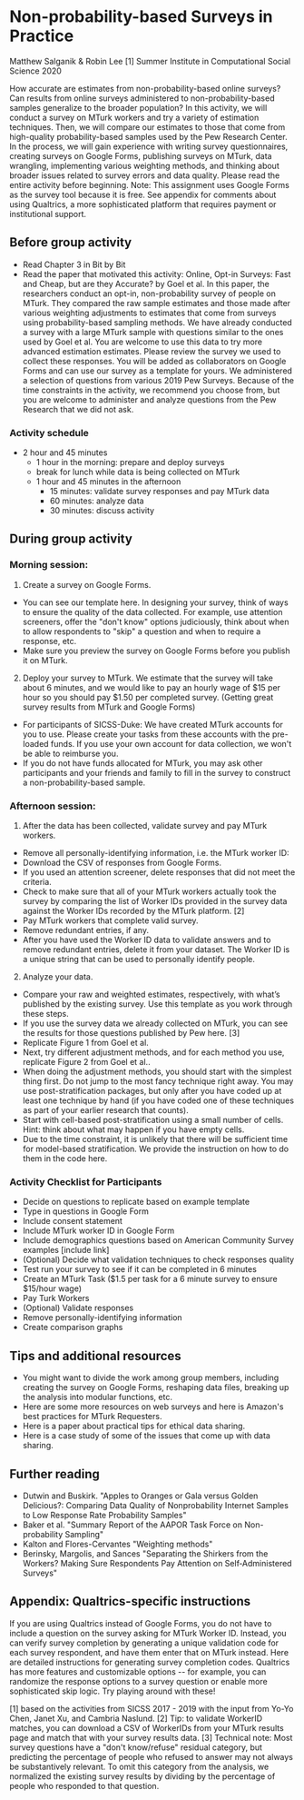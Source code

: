 # Non-probability-based Surveys in Practice
Matthew Salganik & Robin Lee [1]
Summer Institute in Computational Social Science 2020

How accurate are estimates from non-probability-based online surveys? Can results from online surveys administered to non-probability-based samples generalize to the broader population? In this activity, we will conduct a survey on MTurk workers and try a variety of estimation techniques. Then, we will compare our estimates to those that come from high-quality probability-based samples used by the Pew Research Center.
In the process, we will gain experience with writing survey questionnaires, creating surveys on Google Forms, publishing surveys on MTurk, data wrangling, implementing various weighting methods, and thinking about broader issues related to survey errors and data quality. Please read the entire activity before beginning.
Note: This assignment uses Google Forms as the survey tool because it is free. See appendix for comments about using Qualtrics, a more sophisticated platform that requires payment or institutional support.

## Before group activity
- Read Chapter 3 in Bit by Bit
- Read the paper that motivated this activity: Online, Opt-in Surveys: Fast and Cheap, but are they Accurate? by Goel et al. In this paper, the researchers conduct an opt-in, non-probability survey of people on MTurk. They compared the raw sample estimates and those made after various weighting adjustments to estimates that come from surveys using probability-based sampling methods.
We have already conducted a survey with a large MTurk sample with questions similar to the ones used by Goel et al. You are welcome to use this data to try more advanced estimation estimates. Please review the survey we used to collect these responses. You will be added as collaborators on Google Forms and can use our survey as a template for yours. We administered a selection of questions from various 2019 Pew Surveys. Because of the time constraints in the activity, we recommend you choose from, but you are welcome to administer and analyze questions from the Pew Research that we did not ask.


### Activity schedule
- 2 hour and 45 minutes
    - 1 hour in the morning: prepare and deploy surveys
    - break for lunch while data is being collected on MTurk
    - 1 hour and 45 minutes in the afternoon
      - 15 minutes: validate survey responses and pay MTurk data
      - 60 minutes: analyze data
      - 30 minutes: discuss activity

## During group activity
### Morning session: 
1. Create a survey on Google Forms. 
  - You can see our template here. In designing your survey, think of ways to ensure the quality of the data collected. For example, use attention screeners, offer the "don't know" options judiciously, think about when to allow respondents to "skip" a question and when to require a response, etc. 
  - Make sure you preview the survey on Google Forms before you publish it on MTurk.
2. Deploy your survey to MTurk. We estimate that the survey will take about 6 minutes, and we would like to pay an hourly wage of $15 per hour so you should pay $1.50 per completed survey. (Getting great survey results from MTurk and Google Forms)
  - For participants of SICSS-Duke: We have created MTurk accounts for you to use. Please create your tasks from these accounts with the pre-loaded funds. If you use your own account for data collection, we won't be able to reimburse you.
  - If you do not have funds allocated for MTurk, you may ask other participants and your friends and family to fill in the survey to construct a non-probability-based sample.
  
### Afternoon session: 
1. After the data has been collected, validate survey and pay MTurk workers. 
  - Remove all personally-identifying information, i.e. the MTurk worker ID:
  - Download the CSV of responses from Google Forms.
  - If you used an attention screener, delete responses that did not meet the criteria.
  - Check to make sure that all of your MTurk workers actually took the survey by comparing the list of Worker IDs provided in the survey data against the Worker IDs recorded by the MTurk platform. [2] 
  - Pay MTurk workers that complete valid survey. 
  - Remove redundant entries, if any.
  - After you have used the Worker ID data to validate answers and to remove redundant entries, delete it from your dataset. The Worker ID is a unique string that can be used to personally identify people.
  
2. Analyze your data. 
  - Compare your raw and weighted estimates, respectively, with what’s published by the existing survey. Use this template as you work through these steps.
  - If you use the survey data we already collected on MTurk, you can see the results for those questions published by Pew here. [3]
  - Replicate Figure 1 from Goel et al.
  - Next, try different adjustment methods, and for each method you use, replicate Figure 2 from Goel et al..
  - When doing the adjustment methods, you should start with the simplest thing first. Do not jump to the most fancy technique right away. You may use post-stratification packages, but only after you have coded up at least one technique by hand (if you have coded one of these techniques as part of your earlier research that counts).
  - Start with cell-based post-stratification using a small number of cells. Hint: think about what may happen if you have empty cells.
  - Due to the time constraint, it is unlikely that there will be sufficient time for model-based stratification. We provide the instruction on how to do them in the code here. 

### Activity Checklist for Participants
  - Decide on questions to replicate based on example template
  - Type in questions in Google Form
  - Include consent statement
  - Include MTurk worker ID in Google Form
  - Include demographics questions based on American Community Survey examples [include link]
  - (Optional) Decide what validation techniques to check responses quality
  - Test run your survey to see if it can be completed in 6 minutes
  - Create an MTurk Task ($1.5 per task for a 6 minute survey to ensure $15/hour wage)
  - Pay Turk Workers
  - (Optional) Validate responses 
  - Remove personally-identifying information
  - Create comparison graphs

## Tips and additional resources
  - You might want to divide the work among group members, including creating the survey on Google Forms, reshaping data files, breaking up the analysis into modular functions, etc.
  - Here are some more resources on web surveys and here is Amazon's best practices for MTurk Requesters.
  - Here is a paper about practical tips for ethical data sharing.
  - Here is a case study of some of the issues that come up with data sharing.

## Further reading
  - Dutwin and Buskirk. "Apples to Oranges or Gala versus Golden Delicious?: Comparing Data Quality of Nonprobability Internet Samples to Low Response Rate Probability Samples"
  - Baker et al. "Summary Report of the AAPOR Task Force on Non-probability Sampling"
  - Kalton and Flores-Cervantes "Weighting methods"
  - Berinsky, Margolis, and Sances "Separating the Shirkers from the Workers? Making Sure Respondents Pay Attention on Self‐Administered Surveys"

## Appendix: Qualtrics-specific instructions
If you are using Qualtrics instead of Google Forms, you do not have to include a question on the survey asking for MTurk Worker ID. Instead, you can verify survey completion by generating a unique validation code for each survey respondent, and have them enter that on MTurk instead.
Here are detailed instructions for generating survey completion codes.
Qualtrics has more features and customizable options -- for example, you can randomize the response options to a survey question or enable more sophisticated skip logic. Try playing around with these!


[1] based on the activities from SICSS 2017 - 2019 with the input from Yo-Yo Chen, Janet Xu, and Cambria Naslund.
[2] Tip: to validate WorkerID matches, you can download a CSV of WorkerIDs from your MTurk results page and match that with your survey results data.
[3] Technical note: Most survey questions have a "don't know/refuse" residual category, but predicting the percentage of people who refused to answer may not always be substantively relevant. To omit this category from the analysis, we normalized the existing survey results by dividing by the percentage of people who responded to that question.
